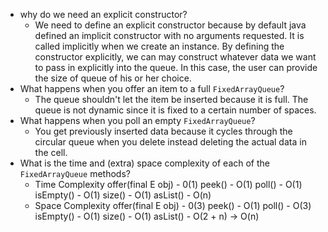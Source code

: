 - why do we need an explicit constructor?
  - We need to define an explicit constructor because by default java defined an implicit constructor with no arguments requested.
    It is called implicitly when we create an instance. By defining the constructor explicitly, we can may construct whatever data we want
    to pass in explicitly into the queue. In this case, the user can provide the size of queue of his or her choice.
- What happens when you offer an item to a full `FixedArrayQueue`?
    - The queue shouldn't let the item be inserted because it is full. The queue is not dynamic since it is fixed to a certain number of spaces.
- What happens when you poll an empty `FixedArrayQueue`?
    - You get previously inserted data because it cycles through the circular queue when you delete instead deleting the actual data in the cell.
- What is the time and (extra) space complexity of each of the `FixedArrayQueue` methods?
    - Time Complexity
        offer(final E obj) - 0(1)
        peek() - O(1)
        poll() - O(1)
        isEmpty() - O(1)
        size() - O(1)
        asList() - O(n)
    - Space Complexity
        offer(final E obj) - 0(3)
        peek() - O(1)
        poll() - O(3)
        isEmpty() - O(1)
        size() - O(1)
        asList() - O(2 + n) -> O(n)
